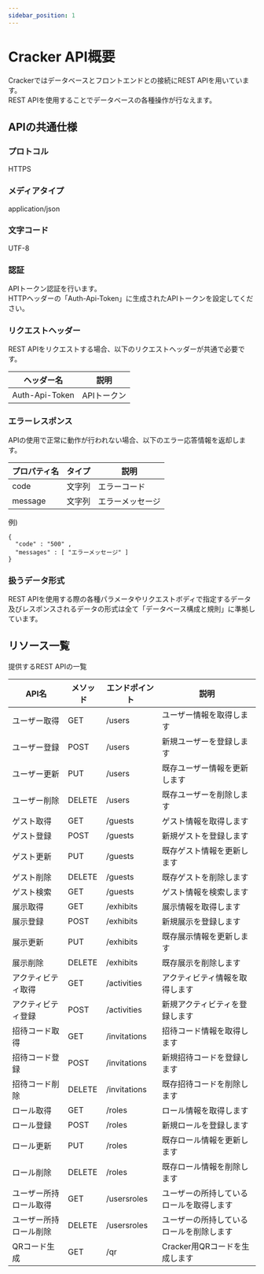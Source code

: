 ```yaml
---
sidebar_position: 1
---
```


# Cracker API概要
Crackerではデータベースとフロントエンドとの接続にREST APIを用いています。  
REST APIを使用することでデータベースの各種操作が行なえます。

## APIの共通仕様
### プロトコル
HTTPS
### メディアタイプ
application/json
### 文字コード
UTF-8
### 認証
APIトークン認証を行います。  
HTTPヘッダーの「Auth-Api-Token」に生成されたAPIトークンを設定してください。
### リクエストヘッダー
REST APIをリクエストする場合、以下のリクエストヘッダーが共通で必要です。

|ヘッダー名|説明|
|----|----|
|Auth-Api-Token|APIトークン|

### エラーレスポンス
APIの使用で正常に動作が行われない場合、以下のエラー応答情報を返却します。

|プロパティ名|タイプ|説明|
|----|----|----|
|code|文字列|エラーコード|
|message|文字列|エラーメッセージ|

例)
```
{
  "code" : "500" ,
  "messages" : [ "エラーメッセージ" ]
}
```

### 扱うデータ形式
REST APIを使用する際の各種パラメータやリクエストボディで指定するデータ及びレスポンスされるデータの形式は全て「データベース構成と規則」に準拠しています。

## リソース一覧
提供するREST APIの一覧

|API名|メソッド|エンドポイント|説明|
|----|----|----|----|
|ユーザー取得|GET|/users|ユーザー情報を取得します|
|ユーザー登録|POST|/users|新規ユーザーを登録します|
|ユーザー更新|PUT|/users|既存ユーザー情報を更新します|
|ユーザー削除|DELETE|/users|既存ユーザーを削除します|
|ゲスト取得|GET|/guests|ゲスト情報を取得します|
|ゲスト登録|POST|/guests|新規ゲストを登録します|
|ゲスト更新|PUT|/guests|既存ゲスト情報を更新します|
|ゲスト削除|DELETE|/guests|既存ゲストを削除します|
|ゲスト検索|GET|/guests|ゲスト情報を検索します|
|展示取得|GET|/exhibits|展示情報を取得します|
|展示登録|POST|/exhibits|新規展示を登録します|
|展示更新|PUT|/exhibits|既存展示情報を更新します|
|展示削除|DELETE|/exhibits|既存展示を削除します|
|アクティビティ取得|GET|/activities|アクティビティ情報を取得します|
|アクティビティ登録|POST|/activities|新規アクティビティを登録します|
|招待コード取得|GET|/invitations|招待コード情報を取得します|
|招待コード登録|POST|/invitations|新規招待コードを登録します|
|招待コード削除|DELETE|/invitations|既存招待コードを削除します|
|ロール取得|GET|/roles|ロール情報を取得します|
|ロール登録|POST|/roles|新規ロールを登録します|
|ロール更新|PUT|/roles|既存ロール情報を更新します|
|ロール削除|DELETE|/roles|既存ロール情報を削除します|
|ユーザー所持ロール取得|GET|/usersroles|ユーザーの所持しているロールを取得します|
|ユーザー所持ロール削除|DELETE|/usersroles|ユーザーの所持しているロールを削除します|
|QRコード生成|GET|/qr|Cracker用QRコードを生成します|
